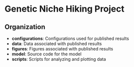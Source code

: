 # Genetic Niche Hiking Project

## Organization
* **configurations**: Configurations used for published results
* **data**: Data associated with published results
* **figures**: Figures associated with published results
* **model**: Source code for the model
* **scripts**: Scripts for analyzing and plotting data

